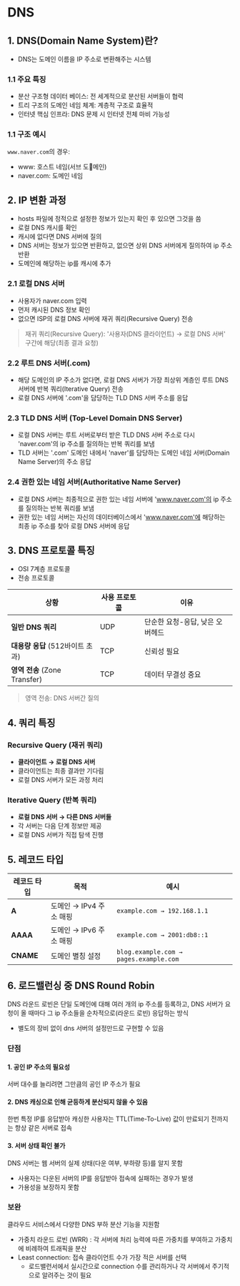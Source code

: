 # DNS

## 1. DNS(Domain Name System)란?
- DNS는 도메인 이름을 IP 주소로 변환해주는 시스템
### 1.1 주요 특징 
- 분산 구조형 데이터 베이스: 전 세계적으로 분산된 서버들이 협력
- 트리 구조의 도메인 네임 체계: 계층적 구조로 효율적
- 인터넷 핵심 인프라: DNS 문제 시 인터넷 전체 마비 가능성
### 1.1 구조 예시
`www.naver.com`의 경우:
- www: 호스트 네임(서브 도메인)
- naver.com: 도메인 네임
  
## 2. IP 변환 과정
- hosts 파일에 정적으로 설정한 정보가 있는지 확인 후 있으면 그것을 씀
- 로컬 DNS 캐시를 확인
- 캐시에 없다면 DNS 서버에 질의
- DNS 서버는 정보가 있으면 반환하고, 없으면 상위 DNS 서버에게 질의하여 ip 주소 반환
- 도메인에 해당하는 ip를 캐시에 추가
  
### 2.1 로컬 DNS 서버
- 사용자가 naver.com 입력
- 먼저 캐시된 DNS 정보 확인
- 없으면 ISP의 로컬 DNS 서버에 재귀 쿼리(Recursive Query) 전송
> 재귀 쿼리(Recursive Query): '사용자(DNS 클라이언트) → 로컬 DNS 서버' 구간에 해당(최종 결과 요청)
### 2.2 루트 DNS 서버(.com)
- 해당 도메인의 IP 주소가 없다면, 로컬 DNS 서버가 가장 최상위 계층인 루트 DNS 서버에 반복 쿼리(Iterative Query) 전송
- 로컬 DNS 서버에 '.com'을 담당하는 TLD DNS 서버 주소를 응답
### 2.3 TLD DNS 서버 (Top-Level Domain DNS Server)
- 로컬 DNS 서버는 루트 서버로부터 받은 TLD DNS 서버 주소로 다시 'naver.com'의 ip 주소를 질의하는 반복 쿼리를 보냄
- TLD 서버는 '.com' 도메인 내에서 'naver'를 담당하는 도메인 네임 서버(Domain Name Server)의 주소 응답
### 2.4 권한 있는 네임 서버(Authoritative Name Server)
- 로컬 DNS 서버는 최종적으로 권한 있는 네임 서버에 'www.naver.com'의 ip 주소를 질의하는 반복 쿼리를 보냄
- 권한 있는 네임 서버는 자신의 데이터베이스에서 'www.naver.com'에 해당하는 최종 ip 주소를 찾아 로컬 DNS 서버에 응답

## 3. DNS 프로토콜 특징
- OSI 7계층 프로토콜
- 전송 프로토콜

| 상황 | 사용 프로토콜 | 이유 |
|------|---------------|------|
| **일반 DNS 쿼리** | UDP | 단순한 요청-응답, 낮은 오버헤드 |
| **대용량 응답** (512바이트 초과) | TCP | 신뢰성 필요 |
| **영역 전송** (Zone Transfer) | TCP | 데이터 무결성 중요 |
> 영역 전송: DNS 서버간 질의

## 4. 쿼리 특징

### Recursive Query (재귀 쿼리)
- **클라이언트 → 로컬 DNS 서버**
- 클라이언트는 최종 결과만 기다림
- 로컬 DNS 서버가 모든 과정 처리

### Iterative Query (반복 쿼리)
- **로컬 DNS 서버 → 다른 DNS 서버들**
- 각 서버는 다음 단계 정보만 제공
- 로컬 DNS 서버가 직접 탐색 진행

## 5. 레코드 타입
| 레코드 타입 | 목적 | 예시 |
|-------------|------|------|
| **A** | 도메인 → IPv4 주소 매핑 | `example.com → 192.168.1.1` |
| **AAAA** | 도메인 → IPv6 주소 매핑 | `example.com → 2001:db8::1` |
| **CNAME** | 도메인 별칭 설정 | `blog.example.com → pages.example.com` |


## 6. 로드밸런싱 중 DNS Round Robin
DNS 라운드 로빈은 단일 도메인에 대해 여러 개의 ip 주소를 등록하고, DNS 서버가 요청이 올 때마다 그 ip 주소들을 순차적으로(라운드 로빈) 응답하는 방식
- 별도의 장비 없이 dns 서버의 설정만드로 구현할 수 있음

### 단점
#### 1. 공인 IP 주소의 필요성</br>
서버 대수를 늘리려면 그만큼의 공인 IP 주소가 필요

#### 2. DNS 캐싱으로 인해 균등하게 분산되지 않을 수 있음</br>
한번 특정 IP를 응답받아 캐싱한 사용자는 TTL(Time-To-Live) 값이 만료되기 전까지는 항상 같은 서버로 접속

#### 3. 서버 상태 확인 불가
DNS 서버는 웹 서버의 실제 상태(다운 여부, 부하량 등)를 알지 못함
  - 사용자는 다운된 서버의 IP를 응답받아 접속에 실패하는 경우가 발생
  - 가용성을 보장하지 못함

### 보완
클라우드 서비스에서 다양한 DNS 부하 분산 기능을 지원함
- 가중치 라운드 로빈 (WRR) : 각 서버에 처리 능력에 따른 가중치를 부여하고 가중치에 비례하여 트래픽을 분산
- Least connection: 접속 클라이언트 수가 가장 적은 서버를 선택
  - 로드밸런서에서 실시간으로 connection 수를 관리하거나 각 서버에서 주기적으로 알려주는 것이 필요
  
